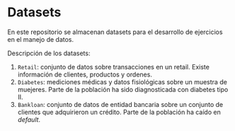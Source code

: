 # Datasets

En este repositorio se almacenan datasets para el desarrollo de ejercicios en el manejo de datos.

Descripción de los datasets:

1. `Retail`: conjunto de datos sobre transacciones en un retail. Existe información de clientes, productos y ordenes.
2. `Diabetes`: mediciones médicas y datos fisiológicas sobre un muestra de muejeres. Parte de la población ha sido diagnosticada con diabetes tipo II.
3. `Bankloan`: conjunto de datos de entidad bancaria sobre un conjunto de clientes que adquirieron un crédito. Parte de la población ha caído en *default*.
